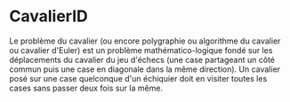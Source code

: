# CavalierID
Le problème du cavalier (ou encore polygraphie ou algorithme du cavalier ou cavalier d'Euler) est un problème mathématico-logique fondé sur les déplacements du cavalier du jeu d'échecs (une case partageant un côté commun puis une case en diagonale dans la même direction). Un cavalier posé sur une case quelconque d'un échiquier doit en visiter toutes les cases sans passer deux fois sur la même.

